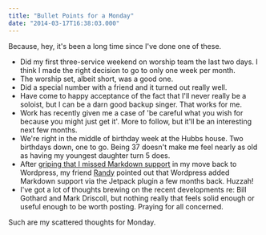 ```yaml
---
title: "Bullet Points for a Monday"
date: "2014-03-17T16:38:03.000"
---
```


Because, hey, it's been a long time since I've done one of these.

- Did my first three-service weekend on worship team the last two days. I think I made the right decision to go to only one week per month.
- The worship set, albeit short, was a good one.
- Did a special number with a friend and it turned out really well.
- Have come to happy acceptance of the fact that I'll never really be a soloist, but I can be a darn good backup singer. That works for me.
- Work has recently given me a case of 'be careful what you wish for because you might just get it'. More to follow, but it'll be an interesting next few months.
- We're right in the middle of birthday week at the Hubbs house. Two birthdays down, one to go. Being 37 doesn't make me feel nearly as old as having my youngest daughter turn 5 does.
- After [griping that I missed Markdown support](http://chrishubbs.com/2014/03/14/ok-so-i-bailed-on-octopress/) in my move back to Wordpress, my friend [Randy](http://biblestudygeek.com/) pointed out that Wordpress added Markdown support via the Jetpack plugin a few months back. Huzzah!
- I've got a lot of thoughts brewing on the recent developments re: Bill Gothard and Mark Driscoll, but nothing really that feels solid enough or useful enough to be worth posting. Praying for all concerned.

Such are my scattered thoughts for Monday.
